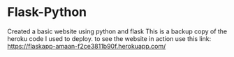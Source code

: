 # Flask-Python
Created a basic website using python and flask
This is a backup copy of the heroku code I used to deploy.
to see the website in action use this link: https://flaskapp-amaan-f2ce3811b90f.herokuapp.com/
